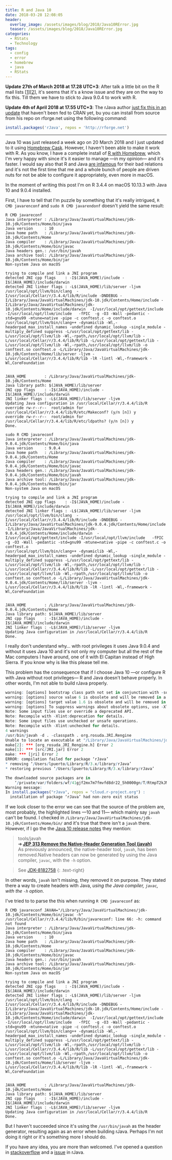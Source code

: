 ```yaml
---
title: R and Java 10
date: 2018-03-28 12:08:05
header: 
  overlay_image: /assets/images/blog/2018/Java10RError.jpg
  teaser: /assets/images/blog/2018/Java10RError.jpg
categories:
  - RStats
  - Technology
tags:
  - config
  - error
  - homebrew
  - java
  - RStats
---
```

**Update 27th of March 2018 at 17.28 UTC+3**: After talk a little bit on the R mail lists [[1](http://r.789695.n4.nabble.com/R-and-Java-10-rJava-not-able-to-build-td4749125.html)][[2](http://r-sig-mac.29524.n8.nabble.com/R-SIG-Mac-R-and-Java-10-rJava-not-able-to-build-td136.html)], it's seems that it's a know issue and they are on the way to fix this. Till them we have to stick to Java 9.0.4 to work with R.

**Update 4th of April 2018 at 17.55 UTC+3**: The rJava author [just fix this in an update](http://r-sig-mac.29524.n8.nabble.com/R-SIG-Mac-R-and-Java-10-rJava-not-able-to-build-td136.html) that haven't been fed to CRAN yet, bu you can install from source from his repo on rforge.net using the following command:

```R 
install.packages('rJava', repos = 'http://rforge.net')
```

* * *

Java 10 was just released a week ago on 20 March 2018 and I just updated to it using [Homebrew Cask](https://caskroom.github.io). However, I haven't been able to make it work with R. As you know, I have a complete install of [R with Homebrew](/blog/2018/01/12/install-r-100-homebrew-edition-with-openblas-openmp-my-version/), which I'm very happy with since it's it easier to manage —in my opinion— and it's faster. I would say also that R and Java [are infamous](https://stackoverflow.com/questions/tagged/java+r) for their bad relations and it's not the first time that me and a whole bunch of people are driven nuts for not be able to configure it appropriately, even more in macOS.

In the moment of writing this post I'm on R 3.4.4 on macOS 10.13.3 with Java 10 and 9.0.4 installed.

First, I have to tell that I'm puzzle by something that it's really intrigued, `R CMD javarenconf` and `sudo R CMD javarendonf` doesn't yield the same result:

```shell 
R CMD javareconf
Java interpreter : /Library/Java/JavaVirtualMachines/jdk-10.jdk/Contents/Home/bin/java
Java version     : 10
Java home path   : /Library/Java/JavaVirtualMachines/jdk-10.jdk/Contents/Home
Java compiler    : /Library/Java/JavaVirtualMachines/jdk-10.jdk/Contents/Home/bin/javac
Java headers gen.: /usr/bin/javah
Java archive tool: /Library/Java/JavaVirtualMachines/jdk-10.jdk/Contents/Home/bin/jar
Non-system Java on macOS

trying to compile and link a JNI program
detected JNI cpp flags    : -I$(JAVA_HOME)/include -I$(JAVA_HOME)/include/darwin
detected JNI linker flags : -L$(JAVA_HOME)/lib/server -ljvm
/usr/local/opt/llvm/bin/clang  -I/usr/local/Cellar/r/3.4.4/lib/R/include -DNDEBUG -I/Library/Java/JavaVirtualMachines/jdk-10.jdk/Contents/Home/include -I/Library/Java/JavaVirtualMachines/jdk-10.jdk/Contents/Home/include/darwin  -I/usr/local/opt/gettext/include -I/usr/local/opt/llvm/include   -fPIC  -g -O3 -Wall -pedantic -std=gnu99 -mtune=native -pipe -c conftest.c -o conftest.o
/usr/local/opt/llvm/bin/clang++ -dynamiclib -Wl,-headerpad_max_install_names -undefined dynamic_lookup -single_module -multiply_defined suppress -L/usr/local/opt/gettext/lib -L/usr/local/opt/llvm/lib -Wl,-rpath,/usr/local/opt/llvm/lib -L/usr/local/Cellar/r/3.4.4/lib/R/lib -L/usr/local/opt/gettext/lib -L/usr/local/opt/llvm/lib -Wl,-rpath,/usr/local/opt/llvm/lib -o conftest.so conftest.o -L/Library/Java/JavaVirtualMachines/jdk-10.jdk/Contents/Home/lib/server -ljvm -L/usr/local/Cellar/r/3.4.4/lib/R/lib -lR -lintl -Wl,-framework -Wl,CoreFoundation


JAVA_HOME        : /Library/Java/JavaVirtualMachines/jdk-10.jdk/Contents/Home
Java library path: $(JAVA_HOME)/lib/server
JNI cpp flags    : -I$(JAVA_HOME)/include -I$(JAVA_HOME)/include/darwin
JNI linker flags : -L$(JAVA_HOME)/lib/server -ljvm
Updating Java configuration in /usr/local/Cellar/r/3.4.4/lib/R
override rw-r--r--  root/admin for /usr/local/Cellar/r/3.4.4/lib/R/etc/Makeconf? (y/n [n]) y
override rw-r--r--  root/admin for /usr/local/Cellar/r/3.4.4/lib/R/etc/ldpaths? (y/n [n]) y
Done.
```

```shell 
sudo R CMD javareconf
Java interpreter : /Library/Java/JavaVirtualMachines/jdk-9.0.4.jdk/Contents/Home/bin/java
Java version     : 9.0.4
Java home path   : /Library/Java/JavaVirtualMachines/jdk-9.0.4.jdk/Contents/Home
Java compiler    : /Library/Java/JavaVirtualMachines/jdk-9.0.4.jdk/Contents/Home/bin/javac
Java headers gen.: /Library/Java/JavaVirtualMachines/jdk-9.0.4.jdk/Contents/Home/bin/javah
Java archive tool: /Library/Java/JavaVirtualMachines/jdk-9.0.4.jdk/Contents/Home/bin/jar
Non-system Java on macOS

trying to compile and link a JNI program
detected JNI cpp flags    : -I$(JAVA_HOME)/include -I$(JAVA_HOME)/include/darwin
detected JNI linker flags : -L$(JAVA_HOME)/lib/server -ljvm
/usr/local/opt/llvm/bin/clang  -I/usr/local/Cellar/r/3.4.4/lib/R/include -DNDEBUG -I/Library/Java/JavaVirtualMachines/jdk-9.0.4.jdk/Contents/Home/include -I/Library/Java/JavaVirtualMachines/jdk-9.0.4.jdk/Contents/Home/include/darwin  -I/usr/local/opt/gettext/include -I/usr/local/opt/llvm/include   -fPIC  -g -O3 -Wall -pedantic -std=gnu99 -mtune=native -pipe -c conftest.c -o conftest.o
/usr/local/opt/llvm/bin/clang++ -dynamiclib -Wl,-headerpad_max_install_names -undefined dynamic_lookup -single_module -multiply_defined suppress -L/usr/local/opt/gettext/lib -L/usr/local/opt/llvm/lib -Wl,-rpath,/usr/local/opt/llvm/lib -L/usr/local/Cellar/r/3.4.4/lib/R/lib -L/usr/local/opt/gettext/lib -L/usr/local/opt/llvm/lib -Wl,-rpath,/usr/local/opt/llvm/lib -o conftest.so conftest.o -L/Library/Java/JavaVirtualMachines/jdk-9.0.4.jdk/Contents/Home/lib/server -ljvm -L/usr/local/Cellar/r/3.4.4/lib/R/lib -lR -lintl -Wl,-framework -Wl,CoreFoundation


JAVA_HOME        : /Library/Java/JavaVirtualMachines/jdk-9.0.4.jdk/Contents/Home
Java library path: $(JAVA_HOME)/lib/server
JNI cpp flags    : -I$(JAVA_HOME)/include -I$(JAVA_HOME)/include/darwin
JNI linker flags : -L$(JAVA_HOME)/lib/server -ljvm
Updating Java configuration in /usr/local/Cellar/r/3.4.4/lib/R
Done.
```

I really don't understand why… with root privileges it uses Java 9.0.4 and without it uses Java 10 and it's not only my computer but all the rest of the Mac computers I have around, one of it with El Capitan instead of High Sierra. If you know why is like this please tell me.

This problem has the consequence that if I choose Java 10 —or configure R with Java without root privileges— R and Java doesn't behave properly. In other words, I'm not able to build rJava properly.

```R 
warning: [options] bootstrap class path not set in conjunction with -source 6
warning: [options] source value 6 is obsolete and will be removed in a future release
warning: [options] target value 1.6 is obsolete and will be removed in a future release
warning: [options] To suppress warnings about obsolete options, use -Xlint:-options.
Note: Some input files use or override a deprecated API.
Note: Recompile with -Xlint:deprecation for details.
Note: Some input files use unchecked or unsafe operations.
Note: Recompile with -Xlint:unchecked for details.
4 warnings
/usr/bin/javah -d . -classpath . org.rosuda.JRI.Rengine
Unable to locate an executable at "/Library/Java/JavaVirtualMachines/jdk-10.jdk/Contents/Home/bin/javah" (-1)
make[2]: *** [org_rosuda_JRI_Rengine.h] Error 2
make[1]: *** [src/JRI.jar] Error 2
make: *** [jri] Error 2
ERROR: compilation failed for package ‘rJava’
* removing ‘/Users/lpuerto/Library/R/3.x/library/rJava’
* restoring previous ‘/Users/lpuerto/Library/R/3.x/library/rJava’

The downloaded source packages are in
    ‘/private/var/folders/wf/41gjf2mx7m7fmvfd8dr22_5h0000gn/T/RtmpT2kJMY/downloaded_packages’
Warning message:
In install.packages("rJava", repos = "cloud.r-project.org") :
  installation of package ‘rJava’ had non-zero exit status
```

If we look closer to the error we can see that the source of the problem are, most probably, the highlighted lines —10 and 11— which mainly say `javah` can't be found. I checked in `/Library/Java/JavaVirtualMachines/jdk-10.jdk/Contents/Home/bin/` and it's true that there isn't a `javah` there. However, if I go the the [Java 10 release notes](http://www.oracle.com/technetwork/java/javase/10-relnote-issues-4108729.html) they mention:

>tools/javah  
>**➜ [JEP 313 Remove the Native-Header Generation Tool (javah)](http://www.oracle.com/technetwork/java/javase/10-relnote-issues-4108729.html#JDK-8182758)**  
>As previously announced, the native-header tool, `javah`, has been removed.Native headers can now be generated by using the Java compiler, `javac`, with the `-h` option.

>See [JDK-8182758](http://bugs.java.com/view_bug.do?bug_id=JDK-8182758)
{: .text-right}

In other words, `javah` isn't missing, they removed it on purpose. They stated there a way to create headers with Java, _using the Java compiler, `javac`, with the `-h` option_.

I've tried to to parse the this when running `R CMD javareconf` as:

```shell 
R CMD javareconf JAVAH="/Library/Java/JavaVirtualMachines/jdk-10.jdk/Contents/Home/bin/javac -h"
/usr/local/Cellar/r/3.4.4/lib/R/bin/javareconf: line 66: -h: command not found
Java interpreter : /Library/Java/JavaVirtualMachines/jdk-10.jdk/Contents/Home/bin/java
Java version     : 10
Java home path   : /Library/Java/JavaVirtualMachines/jdk-10.jdk/Contents/Home
Java compiler    : /Library/Java/JavaVirtualMachines/jdk-10.jdk/Contents/Home/bin/javac
Java headers gen.: /usr/bin/javah
Java archive tool: /Library/Java/JavaVirtualMachines/jdk-10.jdk/Contents/Home/bin/jar
Non-system Java on macOS

trying to compile and link a JNI program
detected JNI cpp flags    : -I$(JAVA_HOME)/include -I$(JAVA_HOME)/include/darwin
detected JNI linker flags : -L$(JAVA_HOME)/lib/server -ljvm
/usr/local/opt/llvm/bin/clang  -I/usr/local/Cellar/r/3.4.4/lib/R/include -DNDEBUG -I/Library/Java/JavaVirtualMachines/jdk-10.jdk/Contents/Home/include -I/Library/Java/JavaVirtualMachines/jdk-10.jdk/Contents/Home/include/darwin  -I/usr/local/opt/gettext/include -I/usr/local/opt/llvm/include   -fPIC  -g -O3 -Wall -pedantic -std=gnu99 -mtune=native -pipe -c conftest.c -o conftest.o
/usr/local/opt/llvm/bin/clang++ -dynamiclib -Wl,-headerpad_max_install_names -undefined dynamic_lookup -single_module -multiply_defined suppress -L/usr/local/opt/gettext/lib -L/usr/local/opt/llvm/lib -Wl,-rpath,/usr/local/opt/llvm/lib -L/usr/local/Cellar/r/3.4.4/lib/R/lib -L/usr/local/opt/gettext/lib -L/usr/local/opt/llvm/lib -Wl,-rpath,/usr/local/opt/llvm/lib -o conftest.so conftest.o -L/Library/Java/JavaVirtualMachines/jdk-10.jdk/Contents/Home/lib/server -ljvm -L/usr/local/Cellar/r/3.4.4/lib/R/lib -lR -lintl -Wl,-framework -Wl,CoreFoundation


JAVA_HOME        : /Library/Java/JavaVirtualMachines/jdk-10.jdk/Contents/Home
Java library path: $(JAVA_HOME)/lib/server
JNI cpp flags    : -I$(JAVA_HOME)/include -I$(JAVA_HOME)/include/darwin
JNI linker flags : -L$(JAVA_HOME)/lib/server -ljvm
Updating Java configuration in /usr/local/Cellar/r/3.4.4/lib/R
Done.
```

But I haven't succeeded since it's using the `/usr/bin/javah` as the header generator, resulting again as an error when building rJava. Perhaps I'm not doing it right or it's something more I should do.

If you have any idea, you are more than welcomed. I've opened a question in [stackoverflow](https://stackoverflow.com/questions/49519007/sudo-r-cmd-javareconf-and-r-cmd-javareconf-produce-different-output-with-java-10) and a [issue](https://github.com/s-u/rJava/issues/137) in rJava.
